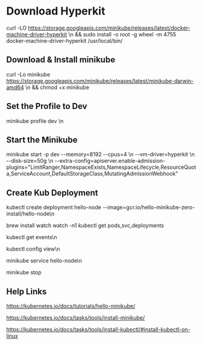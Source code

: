# Download Hyperkit
curl -LO https://storage.googleapis.com/minikube/releases/latest/docker-machine-driver-hyperkit \n && sudo install -o root -g wheel -m 4755 docker-machine-driver-hyperkit /usr/local/bin/

## Download & Install minikube
curl -Lo minikube https://storage.googleapis.com/minikube/releases/latest/minikube-darwin-amd64 \n && chmod +x minikube

## Set the Profile to Dev
minikube profile dev \n

## Start the Minikube
minikube start -p dev --memory=8192 --cpus=4 \n --vm-driver=hyperkit \n --disk-size=50g \n --extra-config=apiserver.enable-admission-plugins="LimitRanger,NamespaceExists,NamespaceLifecycle,ResourceQuota,ServiceAccount,DefaultStorageClass,MutatingAdmissionWebhook"

## Create Kub Deployment
kubectl create deployment hello-node --image=gcr.io/hello-minikube-zero-install/hello-node\n

brew install watch watch -n1 kubectl get pods,svc,deployments

kubectl get events\n

kubectl config view\n

minikube service hello-node\n

minikube stop

## Help Links
https://kubernetes.io/docs/tutorials/hello-minikube/

https://kubernetes.io/docs/tasks/tools/install-minikube/

https://kubernetes.io/docs/tasks/tools/install-kubectl/#install-kubectl-on-linux
